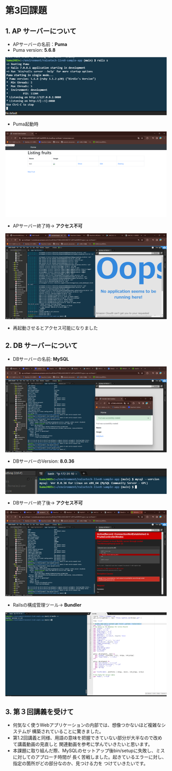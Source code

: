 # 第3回課題


## 1. AP サーバーについて

* APサーバーの名前：**Puma**
* Puma version: **5.6.8**

![サーバー名](images/puma.png)

* Puma起動時

![Puma起動時](images/fruits.png)

* APサーバー終了時→ **アクセス不可**

![AP終了時](images/pumastop.png)

* 再起動させるとアクセス可能になりました


## 2. DB サーバーについて

* DBサーバーの名前: **MySQL**

![DBサーバー名](images/mysqldstatus.png)

* DBサーバーのVersion: **8.0.36**

![DBバージョン](images/sqlversion.png)

* DBサーバー終了後→ **アクセス不可**

![DB終了時](images/mysqldstop.png)

* Railsの構成管理ツール→ **Bundler**

![構成管理](images/bundler.png)

## 3. 第３回講義を受けて

* 何気なく使うWebアプリケーションの内部では、想像つかないほど複雑なシステムが
構築されていることに驚きました。
* 第1.2回講義と同様、用語の意味を把握できていない部分が大半なので改めて講義動画の見直しと
関連動画を参考に学んでいきたいと思います。
* 本課題に取り組んだ際、MySQLのセットアップ後bin/setupに失敗し、ミスに対してのアプローチ時間が
長く苦戦しました。起きているエラーに対し、指定の箇所がどの部分なのか、見つける力を
つけていきたいです。